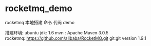# rocketmq_demo
rocketmq 本地搭建 命令   代码 demo

搭建环境: ubuntu 
jdk: 1.6 
mvn : Apache Maven 3.0.5  
rocketmq: https://github.com/alibaba/RocketMQ.git
git:git version 1.9.1
